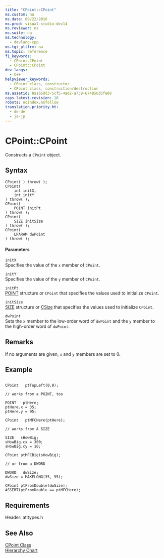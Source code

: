 ```yaml
---
title: "CPoint::CPoint"
ms.custom: na
ms.date: 09/22/2016
ms.prod: visual-studio-dev14
ms.reviewer: na
ms.suite: na
ms.technology: 
  - devlang-cpp
ms.tgt_pltfrm: na
ms.topic: reference
f1_keywords: 
  - CPoint.CPoint
  - CPoint::CPoint
dev_langs: 
  - C++
helpviewer_keywords: 
  - CPoint class, constructor
  - CPoint class, construction/destruction
ms.assetid: 8a165dd3-5cf5-4ad2-a738-674856d5fe80
caps.latest.revision: 16
robots: noindex,nofollow
translation.priority.ht: 
  - de-de
  - ja-jp
---
```

# CPoint::CPoint
Constructs a `CPoint` object.  
  
## Syntax  
  
```  
CPoint( ) throw( );   
CPoint(  
    int initX,  
    int initY   
) throw( );  
CPoint(  
    POINT initPt   
) throw( );  
CPoint(  
    SIZE initSize   
) throw( );  
CPoint(  
    LPARAM dwPoint   
) throw( );  
```  
  
#### Parameters  
 `initX`  
 Specifies the value of the `x` member of `CPoint`.  
  
 `initY`  
 Specifies the value of the `y` member of `CPoint`.  
  
 `initPt`  
 [POINT](../vs140/point-structure.md) structure or `CPoint` that specifies the values used to initialize `CPoint`.  
  
 `initSize`  
 [SIZE](http://msdn.microsoft.com/library/windows/desktop/dd145106) structure or [CSize](../vs140/csize-class.md) that specifies the values used to initialize `CPoint`.  
  
 `dwPoint`  
 Sets the `x` member to the low-order word of `dwPoint` and the `y` member to the high-order word of `dwPoint`.  
  
## Remarks  
 If no arguments are given, `x` and `y` members are set to 0.  
  
## Example  
  
```  
  
CPoint   ptTopLeft(0,0);  
  
// works from a POINT, too  
  
POINT   ptHere;  
ptHere.x = 35;  
ptHere.y = 95;  
  
CPoint   ptMFCHere(ptHere);  
  
// works from A SIZE  
  
SIZE   sHowBig;  
sHowBig.cx = 300;  
sHowBig.cy = 10;  
  
CPoint ptMFCBig(sHowBig);  
  
// or from a DWORD  
  
DWORD   dwSize;  
dwSize = MAKELONG(35, 95);  
  
CPoint ptFromDouble(dwSize);  
ASSERT(ptFromDouble == ptMFCHere);     
```  
  
## Requirements  
 Header: atltypes.h  
  
## See Also  
 [CPoint Class](../vs140/cpoint-class.md)   
 [Hierarchy Chart](../vs140/hierarchy-chart.md)